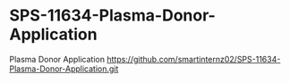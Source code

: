 # SPS-11634-Plasma-Donor-Application
Plasma Donor Application
https://github.com/smartinternz02/SPS-11634-Plasma-Donor-Application.git
